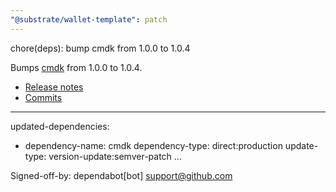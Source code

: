 ```yaml
---
"@substrate/wallet-template": patch
---
```


chore(deps): bump cmdk from 1.0.0 to 1.0.4

Bumps [cmdk](https://github.com/pacocoursey/cmdk/tree/HEAD/cmdk) from 1.0.0 to 1.0.4.
- [Release notes](https://github.com/pacocoursey/cmdk/releases)
- [Commits](https://github.com/pacocoursey/cmdk/commits/v1.0.4/cmdk)

---
updated-dependencies:
- dependency-name: cmdk
  dependency-type: direct:production
  update-type: version-update:semver-patch
...

Signed-off-by: dependabot[bot] <support@github.com>
